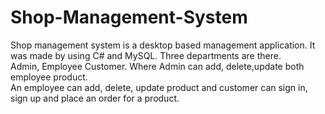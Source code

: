 # Shop-Management-System

Shop management system is a desktop based management application.  It was made by using C# and MySQL. Three departments are there.  
Admin, Employee  Customer.  Where Admin can add, delete,update both employee  product.  
An employee can add, delete, update product and customer can sign in, sign up and place an order for a product.
